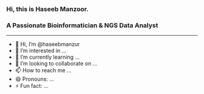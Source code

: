 ### Hi, this is Haseeb Manzoor.
### A Passionate Bioinformatician & NGS Data Analyst
---
- 👋 Hi, I’m @haseebmanzur
- 👀 I’m interested in ...
- 🌱 I’m currently learning ...
- 💞️ I’m looking to collaborate on ...
- 📫 How to reach me ...
- 😄 Pronouns: ...
- ⚡ Fun fact: ...

<!---
haseebmanzur/haseebmanzur is a ✨ special ✨ repository because its `README.md` (this file) appears on your GitHub profile.
You can click the Preview link to take a look at your changes.
--->
